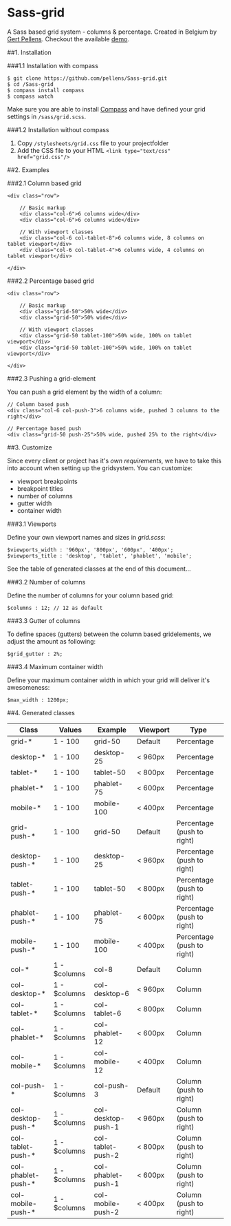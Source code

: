 # Sass-grid
A Sass based grid system - columns &amp; percentage. Created in Belgium by [Gert Pellens](http://twitter.com/gpellens). Checkout the available [demo](https://pellens.github.io/Sass-grid/).

##1. Installation

###1.1 Installation with compass

	$ git clone https://github.com/pellens/Sass-grid.git
	$ cd /Sass-grid
	$ compass install compass
	$ compass watch
	
Make sure you are able to install [Compass](http://compass-style.org) and have defined your grid settings in `/sass/grid.scss`.

###1.2 Installation without compass

1. Copy `/stylesheets/grid.css` file to your projectfolder
2. Add the CSS file to your HTML `<link type="text/css" href="grid.css"/>`

##2. Examples

###2.1 Column based grid

    <div class="row">

        // Basic markup
        <div class="col-6">6 columns wide</div>
        <div class="col-6">6 columns wide</div>

        // With viewport classes
        <div class="col-6 col-tablet-8">6 columns wide, 8 columns on tablet viewport</div>
        <div class="col-6 col-tablet-4">6 columns wide, 4 columns on tablet viewport</div>

    </div>

###2.2 Percentage based grid

    <div class="row">

        // Basic markup
        <div class="grid-50">50% wide</div>
        <div class="grid-50">50% wide</div>

        // With viewport classes
        <div class="grid-50 tablet-100">50% wide, 100% on tablet viewport</div>
        <div class="grid-50 tablet-100">50% wide, 100% on tablet viewport</div>

    </div>

###2.3 Pushing a grid-element

You can push a grid element by the width of a column:

	// Column based push
	<div class="col-6 col-push-3">6 columns wide, pushed 3 columns to the right</div>

	// Percentage based push
	<div class="grid-50 push-25">50% wide, pushed 25% to the right</div>

##3. Customize

Since every client or project has it's *own requirements*, we have to take this into account when setting up the gridsystem. You can customize:
* viewport breakpoints
* breakpoint titles
* number of columns
* gutter width
* container width

###3.1 Viewports

Define your own viewport names and sizes in *grid.scss*:

    $viewports_width : '960px', '800px', '600px', '400px';
    $viewports_title : 'desktop', 'tablet', 'phablet', 'mobile';

See the table of generated classes at the end of this document...


###3.2 Number of columns

Define the number of columns for your column based grid:

	$columns : 12; // 12 as default

###3.3 Gutter of columns

To define spaces (gutters) between the column based gridelements, we adjust the amount as following:

	$grid_gutter : 2%;

###3.4 Maximum container width

Define your maximum container width in which your grid will deliver it's awesomeness:

	$max_width : 1200px;

##4. Generated classes

| Class  | Values | Example | Viewport | Type |
|--------|--------|---------|-------------|---|
| grid-* | 1 - 100 | grid-50 | Default | Percentage |
| desktop-* | 1 - 100 | desktop-25 | < 960px | Percentage |
| tablet-* | 1 - 100 | tablet-50 | < 800px | Percentage |
| phablet-* | 1 - 100 | phablet-75 | < 600px | Percentage |
| mobile-* | 1 - 100 | mobile-100 | < 400px | Percentage |
| grid-push-* | 1 - 100 | grid-50 | Default | Percentage (push to right) |
| desktop-push-* | 1 - 100 | desktop-25 | < 960px | Percentage (push to right) |
| tablet-push-* | 1 - 100 | tablet-50 | < 800px | Percentage (push to right) |
| phablet-push-* | 1 - 100 | phablet-75 | < 600px | Percentage (push to right) |
| mobile-push-* | 1 - 100 | mobile-100 | < 400px | Percentage (push to right) |
| col-* | 1 - $columns | col-8 | Default | Column |
| col-desktop-* | 1 - $columns | col-desktop-6 | < 960px | Column |
| col-tablet-* | 1 - $columns | col-tablet-6 | < 800px | Column |
| col-phablet-* | 1 - $columns | col-phablet-12 | < 600px | Column |
| col-mobile-* | 1 - $columns | col-mobile- 12 | < 400px | Column |
| col-push-* | 1 - $columns | col-push-3 | Default | Column  (push to right)|
| col-desktop-push-* | 1 - $columns | col-desktop-push-1 | < 960px | Column  (push to right)|
| col-tablet-push-* | 1 - $columns | col-tablet-push-2 | < 800px | Column  (push to right)|
| col-phablet-push-* | 1 - $columns | col-phablet-push-1 | < 600px | Column  (push to right)|
| col-mobile-push-* | 1 - $columns | col-mobile- push-2 | < 400px | Column  (push to right)|
